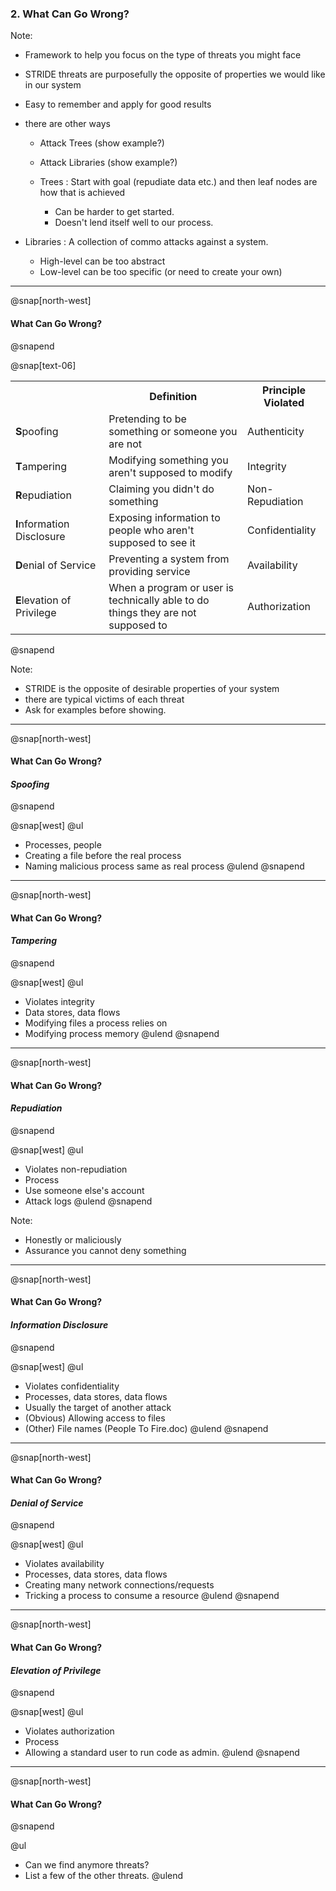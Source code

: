 ### 2. What Can Go Wrong?

Note:
- Framework to help you focus on the type of threats you might face
- STRIDE threats are purposefully the opposite of properties we would like in our system
- Easy to remember and apply for good results
- there are other ways
  - Attack Trees (show example?)
  - Attack Libraries (show example?)

  - Trees : Start with goal (repudiate data etc.) and then leaf nodes are how that is achieved
    - Can be harder to get started.
    - Doesn't lend itself well to our process.
    
- Libraries : A collection of commo attacks against a system.
    - High-level can be too abstract
    - Low-level can be too specific (or need to create your own)

---
@snap[north-west]
#### What Can Go Wrong?
@snapend

@snap[text-06]
<table>
  <col width="250">
  <col width="500">
  <col width="150">
  <tr>
    <th/>
    <th>Definition</th>
    <th>Principle Violated</th>
  </tr>
  <tr>
    <td class="fragment"><b>S</b>poofing</td>
    <td class="fragment">Pretending to be something or someone you are not</td>
    <td class="fragment">Authenticity</td>
  </tr>
  <tr>
    <td class="fragment"><b>T</b>ampering</td>
    <td class="fragment">Modifying something you aren't supposed to modify</td>
    <td class="fragment">Integrity</td>
  </tr>
    <tr>
    <td class="fragment"><b>R</b>epudiation</td>
    <td class="fragment">Claiming you didn't do something</td>
    <td class="fragment">Non-Repudiation</td>
  </tr>
    <tr>
    <td class="fragment"><b>I</b>nformation Disclosure</td>
    <td class="fragment">Exposing information to people who aren't supposed to see it</td>
    <td class="fragment">Confidentiality</td>
  </tr>
    <tr>
    <td class="fragment"><b>D</b>enial of Service</td>
    <td class="fragment">Preventing a system from providing service</td>
    <td class="fragment">Availability</td>
  </tr>
    <tr>
    <td class="fragment"><b>E</b>levation of Privilege</td>
    <td class="fragment">When a program or user is technically able to do things they are not supposed to</td>
    <td class="fragment">Authorization</td>
  </tr>
</table>
@snapend


Note:
- STRIDE is the opposite of desirable properties of your system
- there are typical victims of each threat
- Ask for examples before showing.

---

@snap[north-west]
#### What Can Go Wrong?
#### *Spoofing*
@snapend

@snap[west]
@ul
- Processes, people
- Creating a file before the real process
- Naming malicious process same as real process
@ulend
@snapend
---
@snap[north-west]
#### What Can Go Wrong?
#### *Tampering*
@snapend

@snap[west]
@ul
- Violates integrity
- Data stores, data flows
- Modifying files a process relies on
- Modifying process memory
@ulend
@snapend
---
@snap[north-west]
#### What Can Go Wrong?
#### *Repudiation*
@snapend

@snap[west]
@ul
- Violates non-repudiation
- Process
- Use someone else's account
- Attack logs
@ulend
@snapend

Note:
- Honestly or maliciously
- Assurance you cannot deny something
---
@snap[north-west]
#### What Can Go Wrong?
#### *Information Disclosure*
@snapend

@snap[west]
@ul
- Violates confidentiality
- Processes, data stores, data flows
- Usually the target of another attack
- (Obvious) Allowing access to files
- (Other) File names (People To Fire.doc)
@ulend
@snapend
---
@snap[north-west]
#### What Can Go Wrong?
#### *Denial of Service*
@snapend

@snap[west]
@ul
- Violates availability
- Processes, data stores, data flows
- Creating many network connections/requests
- Tricking a process to consume a resource
@ulend
@snapend
---
@snap[north-west]
#### What Can Go Wrong?
#### *Elevation of Privilege*
@snapend

@snap[west]
@ul
- Violates authorization
- Process
- Allowing a standard user to run code as admin.
@ulend
@snapend
---

@snap[north-west]
#### What Can Go Wrong?
@snapend

@ul
- Can we find anymore threats?
- List a few of the other threats.
@ulend